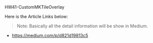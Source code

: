 HW41-CustomMKTileOverlay

Here is the Article Links below:
> Note: Basically all the detail information will be show in Medium.

* https://medium.com/p/d821d19813c5
